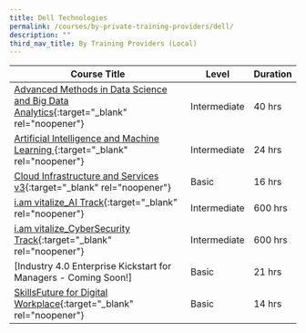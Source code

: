 ```yaml
---
title: Dell Technologies
permalink: /courses/by-private-training-providers/dell/
description: ""
third_nav_title: By Training Providers (Local)
---
```

|Course Title  | Level | Duration |
| - | - | - | 
|[Advanced Methods in Data Science and Big Data Analytics](https://education.dellemc.com/content/emc/en-us/home/store/search/course-details.html?courseID=MR-1TP-ETAAMUSD-966&l=United%20States&mod=On%20Demand%20Class&cat=Big%20Data){:target="_blank" rel="noopener"} |Intermediate|40 hrs |
|[Artificial Intelligence and Machine Learning ](https://education.dellemc.com/content/emc/en-us/home/store/search/course-details.html?courseID=ESOCMD02344&l=United%20States&mod=On%20Demand%20Class&cat=Big%20Data){:target="_blank" rel="noopener"} |Intermediate|24 hrs |
|[Cloud Infrastructure and Services v3](https://education.dellemc.com/content/emc/en-us/home/store/search/course-details.html?courseID=MR-1TP-CISV3-0219&l=United%20States&mod=On%20Demand%20Class&cat=Cloud){:target="_blank" rel="noopener"} |Basic|16 hrs |
|[i.am vitalize_AI Track](https://webibmcourse.mybluemix.net/SGUnitedProgramme){:target="_blank" rel="noopener"} |Intermediate|600 hrs |
|[i.am vitalize_CyberSecurity Track](https://webibmcourse.mybluemix.net/SGUnitedProgramme){:target="_blank" rel="noopener"} |Intermediate|600 hrs |
|[Industry 4.0 Enterprise Kickstart for Managers - Coming Soon!]|Basic|21 hrs |
|[SkillsFuture for Digital Workplace](https://webibmcourse.mybluemix.net/DigitalCourse){:target="_blank" rel="noopener"} |Basic|14 hrs |